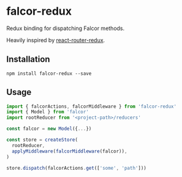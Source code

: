 # falcor-redux

Redux binding for dispatching Falcor methods.

Heavily inspired by [react-router-redux](https://github.com/reactjs/react-router-redux).

## Installation

```
npm install falcor-redux --save
```

## Usage

```js
import { falcorActions, falcorMiddleware } from 'falcor-redux'
import { Model } from 'falcor'
import rootReducer from '<project-path>/reducers'

const falcor = new Model({...})

const store = createStore(
  rootReducer,
  applyMiddleware(falcorMiddleware(falcor)),
)

store.dispatch(falcorActions.get(['some', 'path']))
```

